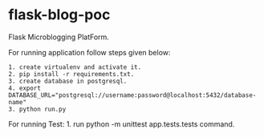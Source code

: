 # flask-blog-poc
Flask Microblogging PlatForm.

For running application follow steps given below:
	
	1. create virtualenv and activate it.
	2. pip install -r requirements.txt.
	3. create database in postgresql.
	4. export DATABASE_URL="postgresql://username:password@localhost:5432/database-name"
	3. python run.py 


For running Test:
	1. run  python -m unittest app.tests.tests command. 	
